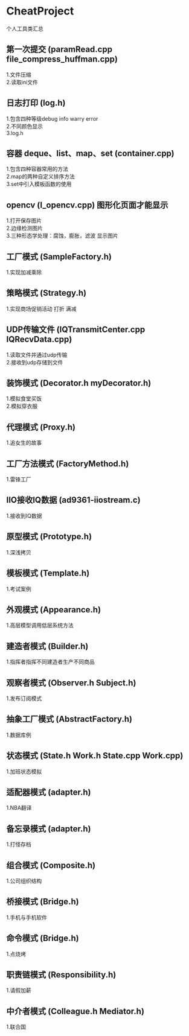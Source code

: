 # CheatProject
个人工具类汇总

## 第一次提交 (paramRead.cpp file_compress_huffman.cpp)
1.文件压缩 <br />
2.读取ini文件 <br />

## 日志打印 (log.h)
1.包含四种等级debug info warry error <br />
2.不同颜色显示 <br />
3.log.h <br />

## 容器 deque、list、map、set (container.cpp)
1.包含四种容器常用的方法 <br />
2.map的两种自定义排序方法 <br />
3.set中引入模板函数的使用 <br />

## opencv (l_opencv.cpp) 图形化页面才能显示
1.打开保存图片 <br />
2.边缘检测图片 <br />
3.三种形态学处理：腐蚀，膨胀，滤波 显示图片 <br />

## 工厂模式 (SampleFactory.h) 
1.实现加减乘除 <br />

## 策略模式 (Strategy.h) 
1.实现商场促销活动 打折 满减 <br />

## UDP传输文件 (IQTransmitCenter.cpp IQRecvData.cpp) 
1.读取文件并通过udp传输 <br />
2.接收到udp存储到文件 <br />

## 装饰模式 (Decorator.h myDecorator.h) 
1.模拟食堂买饭 <br />
2.模拟穿衣服 <br />

## 代理模式 (Proxy.h) 
1.追女生的故事 <br />

## 工厂方法模式 (FactoryMethod.h) 
1.雷锋工厂 <br />

## IIO接收IQ数据 (ad9361-iiostream.c) 
1.接收到IQ数据 <br />

## 原型模式 (Prototype.h) 
1.深浅拷贝 <br />

## 模板模式 (Template.h) 
1.考试案例 <br />

## 外观模式 (Appearance.h) 
1.高层模型调用低层系统方法 <br />

## 建造者模式 (Builder.h) 
1.指挥者指挥不同建造者生产不同商品 <br />

## 观察者模式 (Observer.h Subject.h) 
1.发布订阅模式 <br />

## 抽象工厂模式 (AbstractFactory.h) 
1.数据库例 <br />

## 状态模式 (State.h Work.h State.cpp Work.cpp) 
1.加班状态模拟 <br />

## 适配器模式 (adapter.h) 
1.NBA翻译 <br />

## 备忘录模式 (adapter.h) 
1.打怪存档 <br />

## 组合模式 (Composite.h) 
1.公司组织结构 <br />

## 桥接模式 (Bridge.h) 
1.手机与手机软件 <br />

## 命令模式 (Bridge.h) 
1.点烧烤 <br />

## 职责链模式 (Responsibility.h) 
1.请假加薪 <br />

## 中介者模式 (Colleague.h Mediator.h) 
1.联合国 <br />